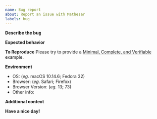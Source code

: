 ```yaml
---
name: Bug report
about: Report an issue with Mathesar
labels: bug
---
```


**Describe the bug**
<!-- A clear and concise description of what the bug is. -->

**Expected behavior**
<!-- A clear and concise description of what you expected to happen. -->

**To Reproduce**
Please try to provide a [Minimal, Complete, and Verifiable](http://stackoverflow.com/help/mcve) example.

**Environment**
 - OS: (_eg._ macOS 10.14.6; Fedora 32)
 - Browser: (_eg._ Safari; Firefox)
 - Browser Version: (_eg._ 13; 73)
 - Other info:

**Additional context**
<!-- Add any other context about the problem or screenshots here. -->

**Have a nice day!**
